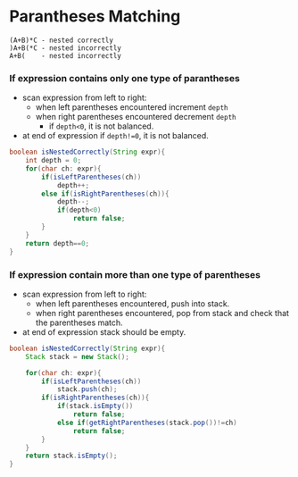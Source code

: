 # Parantheses Matching

```
(A+B)*C - nested correctly
)A+B(*C - nested incorrectly
A+B(    - nested incorrectly
```

### If expression contains only one type of parantheses

* scan expression from left to right:
    * when left parentheses encountered increment `depth`
    * when right parentheses encountered decrement `depth`
        * if `depth<0`, it is not balanced.
* at end of expression if `depth!=0`, it is not balanced.

```java
boolean isNestedCorrectly(String expr){
    int depth = 0;
    for(char ch: expr){
        if(isLeftParentheses(ch))
            depth++;
        else if(isRightParentheses(ch)){
            depth--;
            if(depth<0)
                return false;
        }
    }
    return depth==0;
}
```

### If expression contain more than one type of parentheses

* scan expression from left to right:
    * when left parentheses encountered, push into stack.
    * when right parentheses encountered, pop from stack and check that the parentheses match.
* at end of expression stack should be empty.

```java
boolean isNestedCorrectly(String expr){
    Stack stack = new Stack();

    for(char ch: expr){
        if(isLeftParentheses(ch))
            stack.push(ch);
        if(isRightParentheses(ch)){
            if(stack.isEmpty())
                return false;
            else if(getRightParentheses(stack.pop())!=ch)
                return false;
        }
    }
    return stack.isEmpty();
}
```
